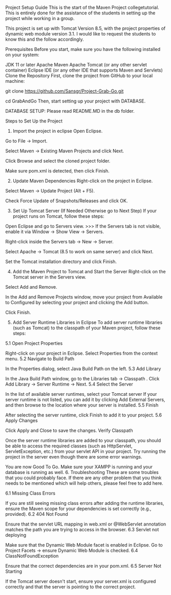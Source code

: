 Project Setup Guide
This is the start of the Maven Project collegetutorial. This is entirely done for the assistance of the students in setting up the project while working in a group.

This project is set up with Tomcat Version 8.5, with the project properties of dynamic web module version 3.1. I would like to request the students to know this and the follow accordingly.

Prerequisites
Before you start, make sure you have the following installed on your system:

JDK 11 or later
Apache Maven
Apache Tomcat (or any other servlet container)
Eclipse IDE (or any other IDE that supports Maven and Servlets)
Clone the Repository
First, clone the project from GitHub to your local machine:

git clone https://github.com/Sansgr/Project-Grab-Go.git

cd GrabAndGo
Then, start setting up your project with DATABASE.

DATABASE SETUP: Please read README.MD in the db folder.

Steps to Set Up the Project
1. Import the project in eclipse
Open Eclipse.

Go to File → Import.

Select Maven → Existing Maven Projects and click Next.

Click Browse and select the cloned project folder.

Make sure pom.xml is detected, then click Finish.

2. Update Maven Dependencies
Right-click on the project in Eclipse.

Select Maven → Update Project (Alt + F5).

Check Force Update of Snapshots/Releases and click OK.

3. Set Up Tomcat Server (If Needed Otherwise go to Next Step)
If your project runs on Tomcat, follow these steps:

Open Eclipse and go to Servers view. >>> If the Servers tab is not visible, enable it via Window → Show View → Servers.

Right-click inside the Servers tab → New → Server.

Select Apache → Tomcat (8.5 to work on same server) and click Next.

Set the Tomcat installation directory and click Finish.

4. Add the Maven Project to Tomcat and Start the Server
Right-click on the Tomcat server in the Servers view.

Select Add and Remove.

In the Add and Remove Projects window, move your project from Available to Configured by selecting your project and clicking the Add button.

Click Finish.

5. Add Server Runtime Libraries in Eclipse
To add server runtime libraries (such as Tomcat) to the classpath of your Maven project, follow these steps:

5.1 Open Project Properties

Right-click on your project in Eclipse.
Select Properties from the context menu.
5.2 Navigate to Build Path

In the Properties dialog, select Java Build Path on the left.
5.3 Add Library

In the Java Build Path window, go to the Libraries tab -> Classpath .
Click Add Library → Server Runtime → Next.
5.4 Select the Server

In the list of available server runtimes, select your Tomcat server
If your server runtime is not listed, you can add it by clicking Add External Servers, and then browse to the location where your server is installed.
5.5 Finish

After selecting the server runtime, click Finish to add it to your project.
5.6 Apply Changes

Click Apply and Close to save the changes.
Verify Classpath

Once the server runtime libraries are added to your classpath, you should be able to access the required classes (such as HttpServlet, ServletException, etc.) from your servlet API in your project. Try running the project in the server even though there are some error warnings.

You are now Good To Go. Make sure your XAMPP is running and your database is running as well.
6. Troubleshooting
These are some troubles that you could probably face. If there are any other problem that you think needs to be mentioned which will help others, please feel free to add here.

6.1 Missing Class Errors

If you are still seeing missing class errors after adding the runtime libraries, ensure the Maven scope for your dependencies is set correctly (e.g., provided).
6.2 404 Not Found

Ensure that the servlet URL mapping in web.xml or @WebServlet annotation matches the path you are trying to access in the browser.
6.3 Servlet not deploying

Make sure that the Dynamic Web Module facet is enabled in Eclipse. Go to Project Facets → ensure Dynamic Web Module is checked.
6.4 ClassNotFoundException

Ensure that the correct dependencies are in your pom.xml.
6.5 Server Not Starting

If the Tomcat server doesn't start, ensure your server.xml is configured correctly and that the server is pointing to the correct project.
